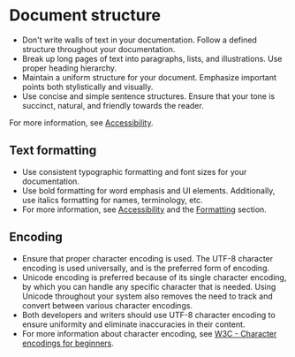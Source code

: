# Document structure



- Don't write walls of text in your documentation. Follow a defined structure throughout your documentation.
- Break up long pages of text into paragraphs, lists, and illustrations. Use proper heading hierarchy.
- Maintain a uniform structure for your document. Emphasize important points both stylistically and visually.
- Use concise and simple sentence structures. Ensure that your tone is succinct, natural, and friendly towards the reader.  

For more information, see [Accessibility](https://make.wordpress.org/docs/style-guide/general-guidelines/accessibility/).

## Text formatting

- Use consistent typographic formatting and font sizes for your documentation.
- Use bold formatting for word emphasis and UI elements. Additionally, use italics formatting for names, terminology, etc.
- For more information, see [Accessibility](https://make.wordpress.org/docs/style-guide/general-guidelines/accessibility/) and the [Formatting](https://make.wordpress.org/docs/style-guide/formatting/) section.

## Encoding

- Ensure that proper character encoding is used. The UTF-8 character encoding is used universally, and is the preferred form of encoding.
- Unicode encoding is preferred because of its single character encoding, by which you can handle any specific character that is needed. Using Unicode throughout your system also removes the need to track and convert between various character encodings.
- Both developers and writers should use UTF-8 character encoding to ensure uniformity and eliminate inaccuracies in their content.
- For more information about character encoding, see [W3C - Character encodings for beginners](https://www.w3.org/International/questions/qa-what-is-encoding).
